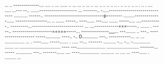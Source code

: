 ... .. -------------.... .... .. ... ...... .. ... ... .. ... .. ... .. .. .. .. .. . .. .. .. .. .. . .. . .... 
..... ...---
--.. .......-------------------
... -------.. -.....-----------------------------
........... ------.. ------------------------------p--------
.........-------------...... ----------------... 
.. ....... -----.. ----...... 
---..... ....... -----..... ....----------.. ---------...--------------------------
... ....------------===-----.. ....... . -----.. --------------------=====-----... 
--------------___... ---........ .. ---.. -------------------
-----............  ----.. -.. D............. ---.. -----------... 
... ... ................ ... . ----...... -----....... . ..... --... -------
.......... -... -... -.............. ....... ... 
................................. ----
---....................... .......................... -------... -----
............. ---.. -------...... 
.... ----................ 
........... 
... ....    ... ----...... . 
......... 
... 
